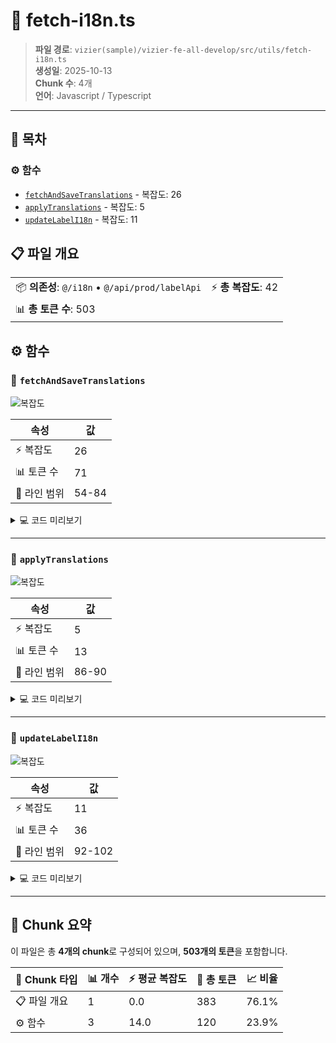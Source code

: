 # 📄 fetch-i18n.ts

> **파일 경로**: `vizier(sample)/vizier-fe-all-develop/src/utils/fetch-i18n.ts`  
> **생성일**: 2025-10-13  
> **Chunk 수**: 4개  
> **언어**: Javascript / Typescript
---

## 📑 목차

### ⚙️ 함수
- [`fetchAndSaveTranslations`](#function-fetchandsavetranslations) - 복잡도: 26
- [`applyTranslations`](#function-applytranslations) - 복잡도: 5
- [`updateLabelI18n`](#function-updatelabeli18n) - 복잡도: 11


## 📋 파일 개요

| | |
|--|--|
| 📦 **의존성**: `@/i18n` • `@/api/prod/labelApi` | ⚡ **총 복잡도**: 42 |
| 📊 **총 토큰 수**: 503 |  |




## ⚙️ 함수

### <a id="function-fetchandsavetranslations"></a>🔧 `fetchAndSaveTranslations`

![복잡도](https://img.shields.io/badge/복잡도-26-red)

| 속성 | 값 |
|------|----|
| ⚡ 복잡도 | 26 |
| 📊 토큰 수 | 71 |
| 📍 라인 범위 | 54-84 |





<details>
<summary>💻 코드 미리보기</summary>

```javascript
export async function fetchAndSaveTranslations() {
  try {
    const cachedTranslations = localStorage.getItem("translations");
    let translations: MultiLanguageTranslations = {};
    if (cachedTranslations) {
      translations = JSON.parse(cachedTranslations);
      applyTranslations(translations);
    }

    // console.time("fetchAndSaveTranslations");
    const response: any = await getAllLanguages();
    // console.timeEnd("fetchAndSaveTranslations");
    const apiTranslations: MultiLanguageTranslations = convert(
      response.data || []
    );

    if (!cachedTranslations) {
      applyTranslations(apiTranslations);
      localStorage.setItem("translations", JSON.stringify(apiTranslations));
      return;
    }

    if (!areTranslationsEqual(translations, apiTranslations)) {
    ...
```

**Chunk 메타데이터**
- 🆔 **ID**: `893f3fc4865c`
- 🏷️ **태그**: `function, javascript`

</details>

---

### <a id="function-applytranslations"></a>🔧 `applyTranslations`

![복잡도](https://img.shields.io/badge/복잡도-5-green)

| 속성 | 값 |
|------|----|
| ⚡ 복잡도 | 5 |
| 📊 토큰 수 | 13 |
| 📍 라인 범위 | 86-90 |





<details>
<summary>💻 코드 미리보기</summary>

```javascript
function applyTranslations(translations: MultiLanguageTranslations) {
  Object.keys(translations).forEach((langCode) => {
    i18n.global.setLocaleMessage(langCode, translations[langCode as string]);
  });
}...
```

**Chunk 메타데이터**
- 🆔 **ID**: `bb99a8c5cbec`
- 🏷️ **태그**: `function, javascript`

</details>

---

### <a id="function-updatelabeli18n"></a>🔧 `updateLabelI18n`

![복잡도](https://img.shields.io/badge/복잡도-11-red)

| 속성 | 값 |
|------|----|
| ⚡ 복잡도 | 11 |
| 📊 토큰 수 | 36 |
| 📍 라인 범위 | 92-102 |





<details>
<summary>💻 코드 미리보기</summary>

```javascript
export function updateLabelI18n(data, labelId = "") {
  const translations: MultiLanguageTranslations = convert(data || []);
  Object.keys(translations).forEach((langCode) => {
    const currentMessage = i18n.global.getLocaleMessage(langCode);
    if (labelId) delete currentMessage[labelId as string];
    i18n.global.setLocaleMessage(langCode, {
      ...currentMessage,
      ...translations[langCode as string],
    });
  });
}...
```

**Chunk 메타데이터**
- 🆔 **ID**: `c5e40c032882`
- 🏷️ **태그**: `function, javascript`

</details>

---



## 🧩 Chunk 요약

이 파일은 총 **4개의 chunk**로 구성되어 있으며, **503개의 토큰**을 포함합니다.

| 🧩 Chunk 타입 | 📊 개수 | ⚡ 평균 복잡도 | 📝 총 토큰 | 📈 비율 |
|---------------|--------|-------------|----------|--------|
| 📋 파일 개요 | 1 | 0.0 | 383 | 76.1% |
| ⚙️ 함수 | 3 | 14.0 | 120 | 23.9% |

